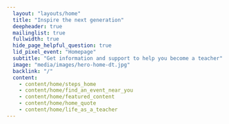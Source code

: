 ```yaml
---
  layout: "layouts/home"
  title: "Inspire the next generation"
  deepheader: true
  mailinglist: true
  fullwidth: true
  hide_page_helpful_question: true
  lid_pixel_event: "Homepage"
  subtitle: "Get information and support to help you become a teacher"
  image: "media/images/hero-home-dt.jpg"
  backlink: "/"
  content:
    - content/home/steps_home
    - content/home/find_an_event_near_you
    - content/home/featured_content
    - content/home/home_quote
    - content/home/life_as_a_teacher
---
```

